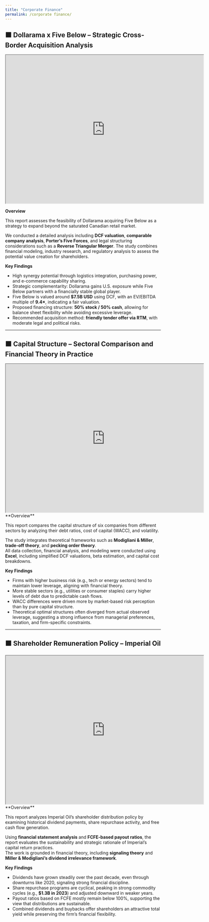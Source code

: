 ```yaml
---
title: "Corporate Finance"
permalink: /corporate finance/
---
```

## ⬛ Dollarama x Five Below – Strategic Cross-Border Acquisition Analysis  

<iframe src="https://drive.google.com/file/d/1HfJiV9tvcVPyAaS4YUHcSuGH1KNMGn1s/preview" width="640" height="480" allow="autoplay"></iframe>
<br>

**Overview**

This report assesses the feasibility of Dollarama acquiring Five Below as a strategy to expand beyond the saturated Canadian retail market.  

We conducted a detailed analysis including **DCF valuation**, **comparable company analysis**, **Porter’s Five Forces**, and legal structuring considerations such as a **Reverse Triangular Merger**. The study combines financial modeling, industry research, and regulatory analysis to assess the potential value creation for shareholders.

**Key Findings**

- High synergy potential through logistics integration, purchasing power, and e-commerce capability sharing.  
- Strategic complementarity: Dollarama gains U.S. exposure while Five Below partners with a financially stable global player.  
- Five Below is valued around **$7.5B USD** using DCF, with an EV/EBITDA multiple of **9.4×**, indicating a fair valuation.  
- Proposed financing structure: **50% stock / 50% cash**, allowing for balance sheet flexibility while avoiding excessive leverage.  
- Recommended acquisition method: **friendly tender offer via RTM**, with moderate legal and political risks.

---

## ⬛ Capital Structure – Sectoral Comparison and Financial Theory in Practice  

<iframe src="https://drive.google.com/file/d/1du31LvzdSEn6EwnbGLG5A9cXF2bYaIij/preview" width="640" height="480" allow="autoplay"></iframe>
<br>
**Overview**

This report compares the capital structure of six companies from different sectors by analyzing their debt ratios, cost of capital (WACC), and volatility.  

The study integrates theoretical frameworks such as **Modigliani & Miller**, **trade-off theory**, and **pecking order theory**.  
All data collection, financial analysis, and modeling were conducted using **Excel**, including simplified DCF valuations, beta estimation, and capital cost breakdowns.

**Key Findings**

- Firms with higher business risk (e.g., tech or energy sectors) tend to maintain lower leverage, aligning with financial theory.  
- More stable sectors (e.g., utilities or consumer staples) carry higher levels of debt due to predictable cash flows.  
- WACC differences were driven more by market-based risk perception than by pure capital structure.  
- Theoretical optimal structures often diverged from actual observed leverage, suggesting a strong influence from managerial preferences, taxation, and firm-specific constraints.
  
---

## ⬛ Shareholder Remuneration Policy – Imperial Oil 

<iframe src="https://drive.google.com/file/d/1aBkvIBhhYo9SBQHgQQQI4kmXEhrgj7eF/preview" width="640" height="480" allow="autoplay"></iframe>
<br>
**Overview**

This report analyzes Imperial Oil’s shareholder distribution policy by examining historical dividend payments, share repurchase activity, and free cash flow generation. 

Using **financial statement analysis** and **FCFE-based payout ratios**, the report evaluates the sustainability and strategic rationale of Imperial’s capital return practices.  
The work is grounded in financial theory, including **signaling theory** and **Miller & Modigliani’s dividend irrelevance framework**.

**Key Findings**

- Dividends have grown steadily over the past decade, even through downturns like 2020, signaling strong financial discipline.  
- Share repurchase programs are cyclical, peaking in strong commodity cycles (e.g., **$1.3B in 2023**) and adjusted downward in weaker years.  
- Payout ratios based on FCFE mostly remain below 100%, supporting the view that distributions are sustainable.  
- Combined dividends and buybacks offer shareholders an attractive total yield while preserving the firm’s financial flexibility.
